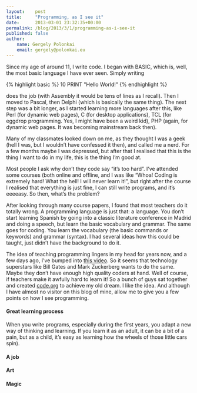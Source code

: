```yaml
---
layout:    post
title:     "Programming, as I see it"
date:      2013-03-01 23:32:35+00:00
permalink: /blog/2013/3/1/programming-as-i-see-it
published: false
author:
    name: Gergely Polonkai
    email: gergely@polonkai.eu
---
```


Since my age of around 11, I write code. I began with BASIC, which is, well,
the most basic language I have ever seen. Simply writing

{% highlight basic %}
10 PRINT "Hello World!"
{% endhighlight %}

does the job (with Assembly it would be tens of lines as I recall). Then I
moved to Pascal, then Delphi (which is basically the same thing). The next step
was a bit longer, as I started learning more languages after this, like Perl
(for dynamic web pages), C (for desktop applications), TCL (for eggdrop
programming. Yes, I might have been a weird kid), PHP (again, for dynamic web
pages. It was becoming mainstream back then).

Many of my classmates looked down on me, as they thought I was a geek (hell I
was, but I wouldn’t have confessed it then), and called me a nerd. For a few
months maybe I was depressed, but after that I realised that this is the thing
I want to do in my life, this is the thing I’m good at.

Most people I ask why don’t they code say “it’s too hard”. I’ve attended some
courses (both online and offline, and I was like “Whoa! Coding is extremely
hard! What the hell! I will never learn it!”, but right after the course I
realised that everything is just fine, I can still write programs, and it’s
eeeeasy. So then, what’s the problem?

After looking through many course papers, I found that most teachers do it
totally wrong. A programming language is just that: a language. You don’t start
learning Spanish by going into a classic literature conference in Madrid and
doing a speech, but learn the basic vocabulary and grammar. The same goes for
coding. You learn the vocabulary (the basic commands or keywords) and grammar
(syntax). I had several ideas how this could be taught, just didn’t have the
background to do it.

The idea of teaching programming lingers in my head for years now, and a few
days ago, I’ve bumped into [this
video](https://www.youtube.com/watch?v=dU1xS07N-FA). So it seems that
technology superstars like Bill Gates and Mark Zuckerberg wants to do the same.
Maybe they don’t have enough high quality coders at hand. Well of course,
if teachers make it awfully hard to learn it! So a bunch of guys sat together
and created [code.org](http://www.code.org/) to achieve my old dream. I like
the idea. And although I have almost no visitor on this blog of mine, allow me
to give you a few points on how I see programming.

####  Great learning process

When you write programs, especially during the first years, you adapt a new way
of thinking and learning. If you learn it as an adult, it can be a bit of a
pain, but as a child, it’s easy as learning how the wheels of those little cars
spin).

####  A job

####  Art

####  Magic

